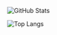![GitHub Stats](https://github-readme-stats.vercel.app/api?username=coderlzw-cn&show_icons=true&count_private=true)

![Top Langs](https://github-readme-stats.vercel.app/api/top-langs/?username=coderlzw-cn)
